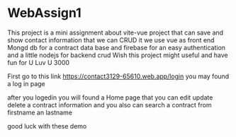 # WebAssign1
This project is a mini assignment about vite-vue project that can save and show contact information that we can CRUD it 
we use vue as front end
Mongd db for a contract data base
and firebase for an easy authentication
and a little nodejs for backend crud
Wish this project might useful and have fun for U
Luv U 3000

First go to this link https://contact3129-65610.web.app/login 
you may found a log in page
<it a bit to slow pls be pation>

after you logedin you will found a Home page that you can edit update delete a contract information
and you also can search a contract from firstname an lastname

good luck with these demo
